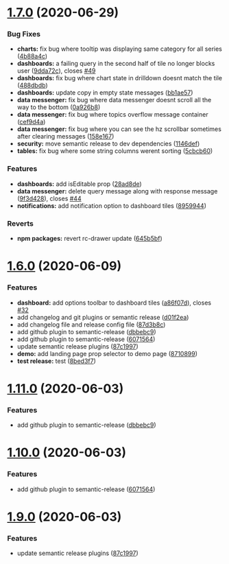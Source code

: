 # [1.7.0](https://github.com/chatatechnologies/react-autoql/compare/v1.6.0...v1.7.0) (2020-06-29)


### Bug Fixes

* **charts:** fix bug where tooltip was displaying same category for all series ([4b88a4c](https://github.com/chatatechnologies/react-autoql/commit/4b88a4cdd2ed70789b8317a284a19e87ce166e6f))
* **dashboards:** a failing query in the second half of tile no longer blocks user ([9dda72c](https://github.com/chatatechnologies/react-autoql/commit/9dda72c4f607c2428adf7af40a7d114b5fee48d7)), closes [#49](https://github.com/chatatechnologies/react-autoql/issues/49)
* **dashboards:** fix bug where chart state in drilldown doesnt match the tile ([488dbdb](https://github.com/chatatechnologies/react-autoql/commit/488dbdbc0d5c8afdb2ea39dd2253ab689d142401))
* **dashboards:** update copy in empty state messages ([bb1ae57](https://github.com/chatatechnologies/react-autoql/commit/bb1ae579fdd9e8c1c9b08c14de9671a6fcf46a2c))
* **data messenger:** fix bug where data messenger doesnt scroll all the way to the bottom ([0a926b8](https://github.com/chatatechnologies/react-autoql/commit/0a926b89d32334f6a528832346de6e4b6bb6ce02))
* **data messenger:** fix bug where topics overflow message container ([cef9d4a](https://github.com/chatatechnologies/react-autoql/commit/cef9d4aa5ae256d473590734e8d9fbbaa5ba6f2a))
* **data messenger:** fix bug where you can see the hz scrollbar sometimes after clearing messages ([158e167](https://github.com/chatatechnologies/react-autoql/commit/158e167b4419816a703827567b6f7a4d2466526f))
* **security:** move semantic release to dev dependencies ([1146def](https://github.com/chatatechnologies/react-autoql/commit/1146def4599a094c6119fc18467911ca25471bfc))
* **tables:** fix bug where some string columns werent sorting ([5cbcb60](https://github.com/chatatechnologies/react-autoql/commit/5cbcb609df78fe3e5d13446de23e0b5cf0fa379b))


### Features

* **dashboards:** add isEditable prop ([28ad8de](https://github.com/chatatechnologies/react-autoql/commit/28ad8de7ed074bd557bdd30621059fdc1062f23f))
* **data messenger:** delete query message along with response message ([9f3d428](https://github.com/chatatechnologies/react-autoql/commit/9f3d42803d8df7a4a952b0b6ff2535cb0ed00e58)), closes [#44](https://github.com/chatatechnologies/react-autoql/issues/44)
* **notifications:** add notification option to dashboard tiles ([8959944](https://github.com/chatatechnologies/react-autoql/commit/8959944642ea6dba864a4543f30ba6ec51f66f1d))


### Reverts

* **npm packages:** revert rc-drawer update ([645b5bf](https://github.com/chatatechnologies/react-autoql/commit/645b5bf842537c18f19b8a7307118cc10b2514c5))

# [1.6.0](https://github.com/chatatechnologies/react-autoql/compare/v1.5.1...v1.6.0) (2020-06-09)


### Features

* **dashboard:** add options toolbar to dashboard tiles ([a86f07d](https://github.com/chatatechnologies/react-autoql/commit/a86f07d293cb0053214126d23c85bce3175edfa0)), closes [#32](https://github.com/chatatechnologies/react-autoql/issues/32)
* add changelog and git plugins or semantic release ([d01f2ea](https://github.com/chatatechnologies/react-autoql/commit/d01f2eae0fc1be8edc24a37187d7dcdbaebcddbb))
* add changelog file and release config file ([87d3b8c](https://github.com/chatatechnologies/react-autoql/commit/87d3b8c3fb317c8eec61737c8b502a159eed0f0e))
* add github plugin to semantic-release ([dbbebc9](https://github.com/chatatechnologies/react-autoql/commit/dbbebc92f17c964e6fd3121623eac5e859a24201))
* add github plugin to semantic-release ([6071564](https://github.com/chatatechnologies/react-autoql/commit/60715643445a8f9e7698f2578ac89a944f0b874e))
* update semantic release plugins ([87c1997](https://github.com/chatatechnologies/react-autoql/commit/87c1997e5386fb3baa810e5befa28b18eae81204))
* **demo:** add landing page prop selector to demo page ([8710899](https://github.com/chatatechnologies/react-autoql/commit/8710899d30225bdec63cdcb5781e5bb2c3d56356))
* **test release:** test ([8bed3f7](https://github.com/chatatechnologies/react-autoql/commit/8bed3f75b9da80f94ef8388eb517b693f6364082))

# [1.11.0](https://github.com/chatatechnologies/react-autoql/compare/v1.10.0...v1.11.0) (2020-06-03)


### Features

* add github plugin to semantic-release ([dbbebc9](https://github.com/chatatechnologies/react-autoql/commit/dbbebc92f17c964e6fd3121623eac5e859a24201))

# [1.10.0](https://github.com/chatatechnologies/react-autoql/compare/v1.9.0...v1.10.0) (2020-06-03)


### Features

* add github plugin to semantic-release ([6071564](https://github.com/chatatechnologies/react-autoql/commit/60715643445a8f9e7698f2578ac89a944f0b874e))

# [1.9.0](https://github.com/chatatechnologies/react-autoql/compare/v1.8.0...v1.9.0) (2020-06-03)


### Features

* update semantic release plugins ([87c1997](https://github.com/chatatechnologies/react-autoql/commit/87c1997e5386fb3baa810e5befa28b18eae81204))
